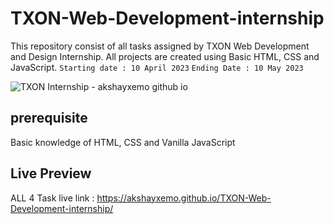 # TXON-Web-Development-internship
This repository consist of all tasks assigned by TXON Web Development and Design Internship. All projects are created using Basic HTML, CSS and JavaScript.
``Starting date : 10 April 2023``
``Ending Date : 10 May 2023``

![TXON Internship - akshayxemo github io](https://github.com/akshayxemo/TXON-Web-Development-internship/assets/83893825/9b75033d-35db-4f2f-8057-0619fb935fd8)


## prerequisite
Basic knowledge of HTML, CSS and Vanilla JavaScript

## Live Preview
ALL 4 Task live
link : https://akshayxemo.github.io/TXON-Web-Development-internship/
